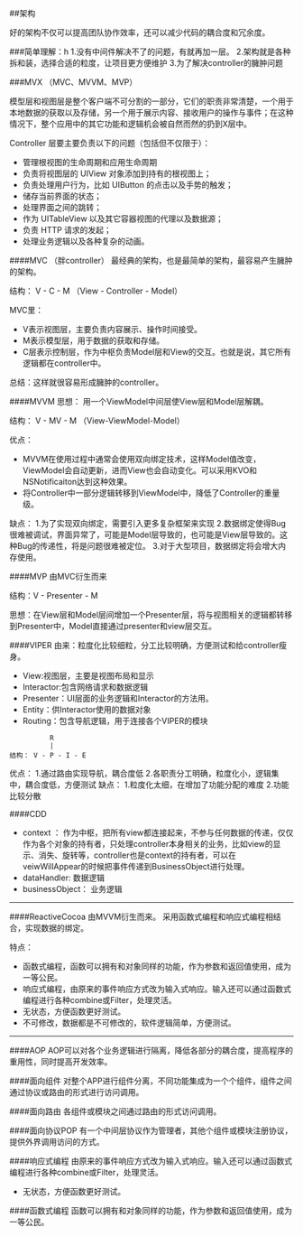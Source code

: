##架构

好的架构不仅可以提高团队协作效率，还可以减少代码的耦合度和冗余度。

###简单理解：h
1.没有中间件解决不了的问题，有就再加一层。
2.架构就是各种拆和装，选择合适的粒度，让项目更方便维护
3.为了解决controller的臃肿问题

###MVX  （MVC、MVVM、MVP）

模型层和视图层是整个客户端不可分割的一部分，它们的职责非常清楚，一个用于本地数据的获取以及存储，另一个用于展示内容、接收用户的操作与事件；在这种情况下，整个应用中的其它功能和逻辑机会被自然而然的扔到X层中。

Controller 层要主要负责以下的问题（包括但不仅限于）：

- 管理根视图的生命周期和应用生命周期
- 负责将视图层的 UIView 对象添加到持有的根视图上；
- 负责处理用户行为，比如 UIButton 的点击以及手势的触发；
- 储存当前界面的状态；
- 处理界面之间的跳转；
- 作为 UITableView 以及其它容器视图的代理以及数据源；
- 负责 HTTP 请求的发起；
- 处理业务逻辑以及各种复杂的动画。


####MVC （胖controller）
最经典的架构，也是最简单的架构，最容易产生臃肿的架构。

结构： V - C - M （View - Controller - Model）

MVC里：
- V表示视图层，主要负责内容展示、操作时间接受。
- M表示模型层，用于数据的获取和存储。
- C层表示控制层，作为中枢负责Model层和View的交互。也就是说，其它所有逻辑都在controller中。

总结：这样就很容易形成臃肿的controller。


####MVVM
思想：
用一个ViewModel中间层使View层和Model层解耦。

结构： V - MV - M （View-ViewModel-Model）

优点：
- MVVM在使用过程中通常会使用双向绑定技术，这样Model值改变，ViewModel会自动更新，进而View也会自动变化。可以采用KVO和NSNotificaiton达到这种效果。
- 将Controller中一部分逻辑转移到ViewModel中，降低了Controller的重量级。

缺点：
1.为了实现双向绑定，需要引入更多复杂框架来实现
2.数据绑定使得Bug很难被调试，界面异常了，可能是Model层导致的，也可能是View层导致的。这种Bug的传递性，将是问题很难被定位。
3.对于大型项目，数据绑定将会增大内存使用。

####MVP
由MVC衍生而来

结构：V - Presenter - M

思想：在View层和Model层间增加一个Presenter层，将与视图相关的逻辑都转移到Presenter中，Model直接通过presenter和view层交互。

####VIPER
由来：粒度化比较细粒，分工比较明确，方便测试和给controller瘦身。

- View:视图层，主要是视图布局和显示
- Interactor:包含网络请求和数据逻辑
- Presenter：UI层面的业务逻辑和Interactor的方法用。
- Entity：供Interactor使用的数据对象
- Routing：包含导航逻辑，用于连接各个VIPER的模块


```
		  R
		  |
结构： V - P - I - E
```
优点：
1.通过路由实现导航，耦合度低
2.各职责分工明确，粒度化小，逻辑集中，耦合度低，方便测试
缺点：
1.粒度化太细，在增加了功能分配的难度
2.功能比较分散

####CDD
- context ： 作为中枢，把所有view都连接起来，不参与任何数据的传递，仅仅作为各个对象的持有者，只处理controller本身相关的业务，比如view的显示、消失、旋转等，controller也是context的持有者，可以在veiwWillAppear的时候把事件传递到BusinessObject进行处理。
- dataHandler: 数据逻辑
- businessObject： 业务逻辑

------------------------------------------------------------------------------------------

####ReactiveCocoa
由MVVM衍生而来。
采用函数式编程和响应式编程相结合，实现数据的绑定。

特点：
- 函数式编程，函数可以拥有和对象同样的功能，作为参数和返回值使用，成为一等公民。
- 响应式编程，由原来的事件响应方式改为输入式响应。输入还可以通过函数式编程进行各种combine或Filter，处理灵活。
- 无状态，方便函数更好测试。
- 不可修改，数据都是不可修改的，软件逻辑简单，方便测试。

------------------------------------------------------------------------------------------
####AOP
AOP可以对各个业务逻辑进行隔离，降低各部分的耦合度，提高程序的重用性，同时提高开发效率。

####面向组件
对整个APP进行组件分离，不同功能集成为一个个组件，组件之间通过协议或路由的形式进行访问调用。

####面向路由
各组件或模块之间通过路由的形式访问调用。

####面向协议POP
有一个中间层协议作为管理者，其他个组件或模块注册协议，提供外界调用访问的方式。

####响应式编程
由原来的事件响应方式改为输入式响应。输入还可以通过函数式编程进行各种combine或Filter，处理灵活。
- 无状态，方便函数更好测试。


####函数式编程
函数可以拥有和对象同样的功能，作为参数和返回值使用，成为一等公民。
